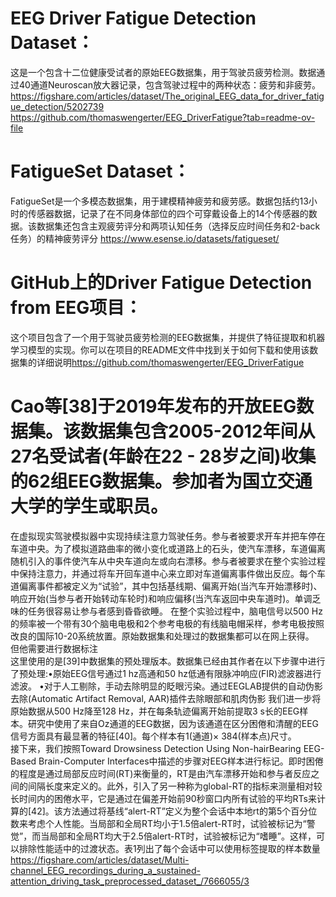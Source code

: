 
# EEG Driver Fatigue Detection Dataset：
这是一个包含十二位健康受试者的原始EEG数据集，用于驾驶员疲劳检测。数据通过40通道Neuroscan放大器记录，包含驾驶过程中的两种状态：疲劳和非疲劳。
https://figshare.com/articles/dataset/The_original_EEG_data_for_driver_fatigue_detection/5202739  
https://github.com/thomaswengerter/EEG_DriverFatigue?tab=readme-ov-file
# FatigueSet Dataset：
FatigueSet是一个多模态数据集，用于建模精神疲劳和疲劳感。数据包括约13小时的传感器数据，记录了在不同身体部位的四个可穿戴设备上的14个传感器的数据。该数据集还包含主观疲劳评分和两项认知任务（选择反应时间任务和2-back任务）的精神疲劳评分
https://www.esense.io/datasets/fatigueset/
# GitHub上的Driver Fatigue Detection from EEG项目：
这个项目包含了一个用于驾驶员疲劳检测的EEG数据集，并提供了特征提取和机器学习模型的实现。你可以在项目的README文件中找到关于如何下载和使用该数据集的详细说明​​
https://github.com/thomaswengerter/EEG_DriverFatigue
# Cao等[38]于2019年发布的开放EEG数据集。该数据集包含2005-2012年间从27名受试者(年龄在22 - 28岁之间)收集的62组EEG数据集。参加者为国立交通大学的学生或职员。
在虚拟现实驾驶模拟器中实现持续注意力驾驶任务。参与者被要求开车并把车停在车道中央。为了模拟道路曲率的微小变化或道路上的石头，使汽车漂移，车道偏离随机引入的事件使汽车从中央车道向左或向右漂移。参与者被要求在整个实验过程中保持注意力，并通过将车开回车道中心来立即对车道偏离事件做出反应。每个车道偏离事件都被定义为“试验”，其中包括基线期、偏离开始(当汽车开始漂移时)、响应开始(当参与者开始转动车轮时)和响应偏移(当汽车返回中央车道时)。单调乏味的任务很容易让参与者感到昏昏欲睡。
在整个实验过程中，脑电信号以500 Hz的频率被一个带有30个脑电电极和2个参考电极的有线脑电帽采样，参考电极按照改良的国际10-20系统放置。原始数据集和处理过的数据集都可以在网上获得。  
但他需要进行数据标注  
这里使用的是[39]中数据集的预处理版本。数据集已经由其作者在以下步骤中进行了预处理:•原始EEG信号通过1 hz高通和50 hz低通有限脉冲响应(FIR)滤波器进行滤波。
•对于人工剔除，手动去除明显的眨眼污染。通过EEGLAB提供的自动伪影去除(Automatic Artifact Removal, AAR)插件去除眼部和肌肉伪影
我们进一步将原始数据从500 Hz降至128 Hz，并在每条轨迹偏离开始前提取3 s长的EEG样本。研究中使用了来自Oz通道的EEG数据，因为该通道在区分困倦和清醒的EEG信号方面具有最显著的特征[40]。每个样本有1(通道)× 384(样本点)尺寸。  
接下来，我们按照Toward Drowsiness Detection Using Non-hairBearing EEG-Based Brain-Computer Interfaces中描述的步骤对EEG样本进行标记。即时困倦的程度是通过局部反应时间(RT)来衡量的，RT是由汽车漂移开始和参与者反应之间的间隔长度来定义的。此外，引入了另一种称为global-RT的指标来测量相对较长时间内的困倦水平，它是通过在偏差开始前90秒窗口内所有试验的平均RTs来计算的[42]。该方法通过将基线“alert-RT”定义为整个会话中本地rt的第5个百分位数来考虑个人性能。当局部和全局RT均小于1.5倍alert-RT时，试验被标记为“警觉”，而当局部和全局RT均大于2.5倍alert-RT时，试验被标记为“嗜睡”。这样，可以排除性能适中的过渡状态。表1列出了每个会话中可以使用标签提取的样本数量
https://figshare.com/articles/dataset/Multi-channel_EEG_recordings_during_a_sustained-attention_driving_task_preprocessed_dataset_/7666055/3
